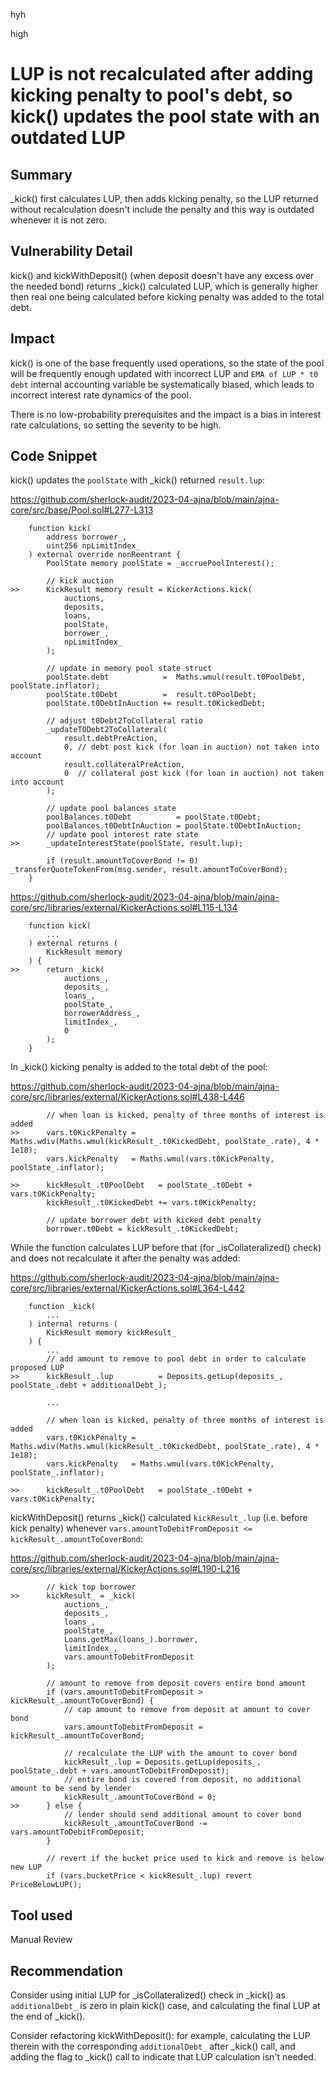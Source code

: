 hyh

high

# LUP is not recalculated after adding kicking penalty to pool's debt, so kick() updates the pool state with an outdated LUP

## Summary

_kick() first calculates LUP, then adds kicking penalty, so the LUP returned without recalculation doesn't include the penalty and this way is outdated whenever it is not zero.

## Vulnerability Detail

kick() and kickWithDeposit() (when deposit doesn't have any excess over the needed bond) returns _kick() calculated LUP, which is generally higher then real one being calculated before kicking penalty was added to the total debt.

## Impact

kick() is one of the base frequently used operations, so the state of the pool will be frequently enough updated with incorrect LUP and `EMA of LUP * t0 debt` internal accounting variable be systematically biased, which leads to incorrect interest rate dynamics of the pool.

There is no low-probability prerequisites and the impact is a bias in interest rate calculations, so setting the severity to be high.

## Code Snippet

kick() updates the `poolState` with _kick() returned `result.lup`:

https://github.com/sherlock-audit/2023-04-ajna/blob/main/ajna-core/src/base/Pool.sol#L277-L313

```solidity
    function kick(
        address borrower_,
        uint256 npLimitIndex_
    ) external override nonReentrant {
        PoolState memory poolState = _accruePoolInterest();

        // kick auction
>>      KickResult memory result = KickerActions.kick(
            auctions,
            deposits,
            loans,
            poolState,
            borrower_,
            npLimitIndex_
        );

        // update in memory pool state struct
        poolState.debt            =  Maths.wmul(result.t0PoolDebt, poolState.inflator);
        poolState.t0Debt          =  result.t0PoolDebt;
        poolState.t0DebtInAuction += result.t0KickedDebt;

        // adjust t0Debt2ToCollateral ratio
        _updateT0Debt2ToCollateral(
            result.debtPreAction,
            0, // debt post kick (for loan in auction) not taken into account
            result.collateralPreAction,
            0  // collateral post kick (for loan in auction) not taken into account
        );

        // update pool balances state
        poolBalances.t0Debt          = poolState.t0Debt;
        poolBalances.t0DebtInAuction = poolState.t0DebtInAuction;
        // update pool interest rate state
>>      _updateInterestState(poolState, result.lup);

        if (result.amountToCoverBond != 0) _transferQuoteTokenFrom(msg.sender, result.amountToCoverBond);
    }
```

https://github.com/sherlock-audit/2023-04-ajna/blob/main/ajna-core/src/libraries/external/KickerActions.sol#L115-L134

```solidity
    function kick(
        ...
    ) external returns (
        KickResult memory
    ) {
>>      return _kick(
            auctions_,
            deposits_,
            loans_,
            poolState_,
            borrowerAddress_,
            limitIndex_,
            0
        );
    }
```

In _kick() kicking penalty is added to the total debt of the pool:

https://github.com/sherlock-audit/2023-04-ajna/blob/main/ajna-core/src/libraries/external/KickerActions.sol#L438-L446

```solidity
        // when loan is kicked, penalty of three months of interest is added
>>      vars.t0KickPenalty = Maths.wdiv(Maths.wmul(kickResult_.t0KickedDebt, poolState_.rate), 4 * 1e18);
        vars.kickPenalty   = Maths.wmul(vars.t0KickPenalty, poolState_.inflator);

>>      kickResult_.t0PoolDebt   = poolState_.t0Debt + vars.t0KickPenalty;
        kickResult_.t0KickedDebt += vars.t0KickPenalty;

        // update borrower debt with kicked debt penalty
        borrower.t0Debt = kickResult_.t0KickedDebt;
```

While the function calculates LUP before that (for _isCollateralized() check) and does not recalculate it after the penalty was added:

https://github.com/sherlock-audit/2023-04-ajna/blob/main/ajna-core/src/libraries/external/KickerActions.sol#L364-L442

```solidity
    function _kick(
        ...
    ) internal returns (
        KickResult memory kickResult_
    ) {
        ...
        // add amount to remove to pool debt in order to calculate proposed LUP
>>      kickResult_.lup          = Deposits.getLup(deposits_, poolState_.debt + additionalDebt_);

        ...

        // when loan is kicked, penalty of three months of interest is added
        vars.t0KickPenalty = Maths.wdiv(Maths.wmul(kickResult_.t0KickedDebt, poolState_.rate), 4 * 1e18);
        vars.kickPenalty   = Maths.wmul(vars.t0KickPenalty, poolState_.inflator);

>>      kickResult_.t0PoolDebt   = poolState_.t0Debt + vars.t0KickPenalty;
```

kickWithDeposit() returns _kick() calculated `kickResult_.lup` (i.e. before kick penalty) whenever `vars.amountToDebitFromDeposit <= kickResult_.amountToCoverBond`:

https://github.com/sherlock-audit/2023-04-ajna/blob/main/ajna-core/src/libraries/external/KickerActions.sol#L190-L216

```solidity
        // kick top borrower
>>      kickResult_ = _kick(
            auctions_,
            deposits_,
            loans_,
            poolState_,
            Loans.getMax(loans_).borrower,
            limitIndex_,
            vars.amountToDebitFromDeposit
        );

        // amount to remove from deposit covers entire bond amount
        if (vars.amountToDebitFromDeposit > kickResult_.amountToCoverBond) {
            // cap amount to remove from deposit at amount to cover bond
            vars.amountToDebitFromDeposit = kickResult_.amountToCoverBond;

            // recalculate the LUP with the amount to cover bond
            kickResult_.lup = Deposits.getLup(deposits_, poolState_.debt + vars.amountToDebitFromDeposit);
            // entire bond is covered from deposit, no additional amount to be send by lender
            kickResult_.amountToCoverBond = 0;
>>      } else {
            // lender should send additional amount to cover bond
            kickResult_.amountToCoverBond -= vars.amountToDebitFromDeposit;
        }

        // revert if the bucket price used to kick and remove is below new LUP
        if (vars.bucketPrice < kickResult_.lup) revert PriceBelowLUP();
```

## Tool used

Manual Review

## Recommendation

Consider using initial LUP for _isCollateralized() check in _kick() as `additionalDebt_` is zero in plain kick() case, and calculating the final LUP at the end of _kick().

Consider refactoring kickWithDeposit(): for example, calculating the LUP therein with the corresponding `additionalDebt_` after _kick() call, and adding the flag to _kick() call to indicate that LUP calculation isn't needed.